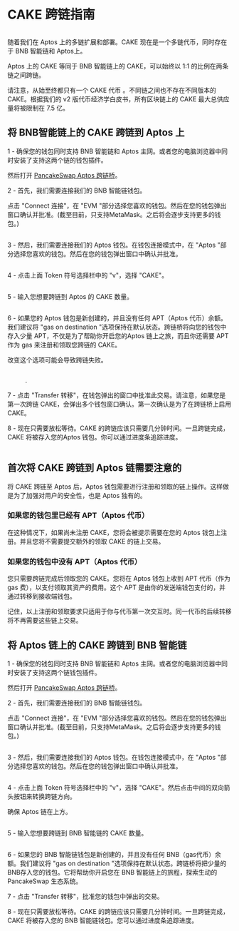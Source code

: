 # CAKE 跨链指南

<figure><img src="../.gitbook/assets/image (2).png" alt=""><figcaption></figcaption></figure>

随着我们在 Aptos 上的多链扩展和部署。CAKE 现在是一个多链代币，同时存在于 BNB 智能链和 Aptos上。&#x20;

Aptos 上的 CAKE 等同于 BNB 智能链上的 CAKE，可以始终以 1:1 的比例在两条链之间跨链。&#x20;

请注意，从始至终都只有一个 CAKE 代币 。不同链之间也不存在不同版本的 CAKE。根据我们的 v2 版代币经济学白皮书，所有区块链上的 CAKE 最大总供应量将被限制在 7.5 亿。

## 将 BNB智能链上的 CAKE 跨链到 Aptos 上

1 - 确保您的钱包同时支持 BNB 智能链和 Aptos 主网。或者您的电脑浏览器中同时安装了支持这两个链的钱包插件。

然后打开 [PancakeSwap Aptos 跨链桥](https://bridge.pancakeswap.finance/aptos)。

2 - 首先，我们需要连接我们的 BNB 智能链钱包。

点击 "Connect 连接"，在 "EVM "部分选择您喜欢的钱包。然后在您的钱包弹出窗口确认并批准。(截至目前，只支持MetaMask。之后将会逐步支持更多的钱包。)

<figure><img src="../.gitbook/assets/bridging-wallet-connect-modal.png" alt=""><figcaption></figcaption></figure>

3 - 然后，我们需要连接我们的 Aptos 钱包。在钱包连接模式中，在 "Aptos "部分选择您喜欢的钱包。然后在您的钱包弹出窗口中确认并批准。

<figure><img src="../.gitbook/assets/跨链 1.png" alt=""><figcaption></figcaption></figure>

4 - 点击上面 Token 符号选择栏中的 "v"，选择 "CAKE"。

<figure><img src="../.gitbook/assets/跨链 2.png" alt=""><figcaption></figcaption></figure>

5 - 输入您想要跨链到 Aptos 的 CAKE 数量。

<figure><img src="../.gitbook/assets/跨链 3.png" alt=""><figcaption></figcaption></figure>

6 - 如果您的 Aptos 钱包是新创建的，并且没有任何 APT（Aptos 代币）余额。我们建议将 "gas on destination "选项保持在默认状态。跨链桥将向您的钱包中存入少量 APT，不仅是为了帮助你开启您的Aptos 链上之旅，而且你还需要 APT 作为 gas 来注册和领取您跨链的 CAKE。

改变这个选项可能会导致跨链失败。

<figure><img src="../.gitbook/assets/跨链 4.png" alt=""><figcaption><p>.</p></figcaption></figure>

7 - 点击 "Transfer 转移"，在钱包弹出的窗口中批准此交易。请注意，如果您是第一次跨链 CAKE，会弹出多个钱包窗口确认。第一次确认是为了在跨链桥上启用 CAKE。

8 - 现在只需要放松等待。CAKE 的跨链应该只需要几分钟时间。一旦跨链完成，CAKE 将被存入您的Aptos 钱包。你可以通过进度条追踪进度。

<figure><img src="../.gitbook/assets/跨链 5.png" alt=""><figcaption></figcaption></figure>

## 首次将 CAKE 跨链到 Aptos 链需要注意的

将 CAKE 跨链至 Aptos 后，Aptos 钱包需要进行注册和领取的链上操作。这样做是为了加强对用户的安全性，也是 Aptos 独有的。&#x20;

### 如果您的钱包里已经有 APT（Aptos 代币）&#x20;

在这种情况下，如果尚未注册 CAKE，您将会被提示需要在您的 Aptos 钱包上注册。并且您将不需要提交额外的领取 CAKE 的链上交易。&#x20;

### 如果您的钱包中没有 APT（Aptos 代币）&#x20;

您只需要跨链完成后领取您的 CAKE。您将在 Aptos 钱包上收到 APT 代币（作为 gas 费），以支付领取其资产的费用。这个 APT 是由你的发送端钱包支付的，并通过转移到接收端钱包。&#x20;

记住，以上注册和领取要求只适用于你与代币第一次交互时。同一代币的后续转移将不再需要这些链上交易。

## 将 Aptos 链上的 CAKE 跨链到 BNB 智能链

1 - 确保您的钱包同时支持 BNB 智能链和 Aptos 主网。或者您的电脑浏览器中同时安装了支持这两个链钱包插件。

然后打开 [PancakeSwap Aptos 跨链桥](https://bridge.pancakeswap.finance/aptos)。

2 - 首先，我们需要连接我们的 BNB 智能链钱包。

点击 "Connect 连接"，在 "EVM "部分选择您喜欢的钱包。然后在您的钱包弹出窗口确认并批准。(截至目前，只支持MetaMask。之后将会逐步支持更多的钱包。)

<figure><img src="../.gitbook/assets/bridging-wallet-connect-modal.png" alt=""><figcaption></figcaption></figure>

3 - 然后，我们需要连接我们的 Aptos 钱包。在钱包连接模式中，在 "Aptos "部分选择您喜欢的钱包。然后在您的钱包弹出窗口中确认并批准。

<figure><img src="../.gitbook/assets/aptos -bsc 2.png" alt=""><figcaption></figcaption></figure>

4 - 点击上面 Token 符号选择栏中的 "v"，选择 "CAKE"。然后点击中间的双向箭头按钮来转换跨链方向。

确保 Aptos 链在上方。

<figure><img src="../.gitbook/assets/aptos -bsc 3.png" alt=""><figcaption></figcaption></figure>

5 - 输入您想要跨链到 BNB 智能链的 CAKE 数量。

<figure><img src="../.gitbook/assets/aptos -bsc 4.png" alt=""><figcaption></figcaption></figure>

6 - 如果您的 BNB 智能链钱包是新创建的，并且没有任何 BNB（gas代币）余额。我们建议将 "gas on destination "选项保持在默认状态。跨链桥将把少量的BNB存入您的钱包。它将帮助你开启您在 BNB 智能链上的旅程，探索生动的 PancakeSwap 生态系统。

7 - 点击 "Transfer 转移"，批准您的钱包中弹出的交易。

8 - 现在只需要放松等待。CAKE 的跨链应该只需要几分钟时间。一旦跨链完成，CAKE 将被存入您的 BNB 智能链钱包。您可以通过进度条追踪进度。

